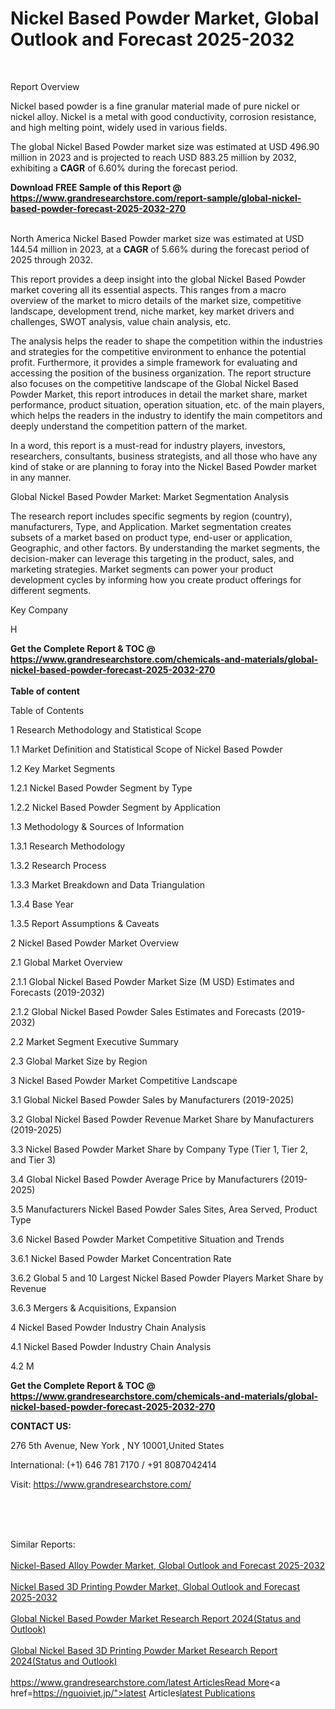 <h1>Nickel Based Powder Market, Global Outlook and Forecast 2025-2032</h1><br/><p>Report Overview</p><p>Nickel based powder is a fine granular material made of pure nickel or nickel alloy. Nickel is a metal with good conductivity, corrosion resistance, and high melting point, widely used in various fields.</p><p>The global Nickel Based Powder market size was estimated at USD 496.90 million in 2023 and is projected to reach USD 883.25 million by 2032, exhibiting a <strong>CAGR</strong> of 6.60% during the forecast period.</p><div><b>Download FREE Sample of this Report @ <a href="https://www.grandresearchstore.com/report-sample/global-nickel-based-powder-forecast-2025-2032-270">https://www.grandresearchstore.com/report-sample/global-nickel-based-powder-forecast-2025-2032-270</a></b></div><br><p>North America Nickel Based Powder market size was estimated at USD 144.54 million in 2023, at a <strong>CAGR</strong> of 5.66% during the forecast period of 2025 through 2032.</p><p>This report provides a deep insight into the global Nickel Based Powder market covering all its essential aspects. This ranges from a macro overview of the market to micro details of the market size, competitive landscape, development trend, niche market, key market drivers and challenges, SWOT analysis, value chain analysis, etc.</p><p>The analysis helps the reader to shape the competition within the industries and strategies for the competitive environment to enhance the potential profit. Furthermore, it provides a simple framework for evaluating and accessing the position of the business organization. The report structure also focuses on the competitive landscape of the Global Nickel Based Powder Market, this report introduces in detail the market share, market performance, product situation, operation situation, etc. of the main players, which helps the readers in the industry to identify the main competitors and deeply understand the competition pattern of the market.</p><p>In a word, this report is a must-read for industry players, investors, researchers, consultants, business strategists, and all those who have any kind of stake or are planning to foray into the Nickel Based Powder market in any manner.</p><p>Global Nickel Based Powder Market: Market Segmentation Analysis</p><p>The research report includes specific segments by region (country), manufacturers, Type, and Application. Market segmentation creates subsets of a market based on product type, end-user or application, Geographic, and other factors. By understanding the market segments, the decision-maker can leverage this targeting in the product, sales, and marketing strategies. Market segments can power your product development cycles by informing how you create product offerings for different segments.</p><p>Key Company</p><p>H</p><div><b>Get the Complete Report & TOC @ <a href="https://www.grandresearchstore.com/chemicals-and-materials/global-nickel-based-powder-forecast-2025-2032-270">https://www.grandresearchstore.com/chemicals-and-materials/global-nickel-based-powder-forecast-2025-2032-270</a></b></div><br><b>Table of content</b><p>Table of Contents<br />
 
 1 Research Methodology and Statistical Scope<br />
 
 1.1 Market Definition and Statistical Scope of Nickel Based Powder<br />
 
 1.2 Key Market Segments<br />
 
 1.2.1 Nickel Based Powder Segment by Type<br />
 
 1.2.2 Nickel Based Powder Segment by Application<br />
 
 1.3 Methodology & Sources of Information<br />
 
 1.3.1 Research Methodology<br />
 
 1.3.2 Research Process<br />
 
 1.3.3 Market Breakdown and Data Triangulation<br />
 
 1.3.4 Base Year<br />
 
 1.3.5 Report Assumptions & Caveats<br />
 
 2 Nickel Based Powder Market Overview<br />
 
 2.1 Global Market Overview<br />
 
 2.1.1 Global Nickel Based Powder Market Size (M USD) Estimates and Forecasts (2019-2032)<br />
 
 2.1.2 Global Nickel Based Powder Sales Estimates and Forecasts (2019-2032)<br />
 
 2.2 Market Segment Executive Summary<br />
 
 2.3 Global Market Size by Region<br />
 
 3 Nickel Based Powder Market Competitive Landscape<br />
 
 3.1 Global Nickel Based Powder Sales by Manufacturers (2019-2025)<br />
 
 3.2 Global Nickel Based Powder Revenue Market Share by Manufacturers (2019-2025)<br />
 
 3.3 Nickel Based Powder Market Share by Company Type (Tier 1, Tier 2, and Tier 3)<br />
 
 3.4 Global Nickel Based Powder Average Price by Manufacturers (2019-2025)<br />
 
 3.5 Manufacturers Nickel Based Powder Sales Sites, Area Served, Product Type<br />
 
 3.6 Nickel Based Powder Market Competitive Situation and Trends<br />
 
 3.6.1 Nickel Based Powder Market Concentration Rate<br />
 
 3.6.2 Global 5 and 10 Largest Nickel Based Powder Players Market Share by Revenue<br />
 
 3.6.3 Mergers & Acquisitions, Expansion<br />
 
 4 Nickel Based Powder Industry Chain Analysis<br />
 
 4.1 Nickel Based Powder Industry Chain Analysis<br />
 
 4.2 M<br><div><b>Get the Complete Report & TOC @ <a href="https://www.grandresearchstore.com/chemicals-and-materials/global-nickel-based-powder-forecast-2025-2032-270">https://www.grandresearchstore.com/chemicals-and-materials/global-nickel-based-powder-forecast-2025-2032-270</a></b></div></p>
 
 <b>CONTACT US:</b><br>
 
 276 5th Avenue, New York , NY 10001,United States<br>
 
 International: (+1) 646 781 7170 / +91 8087042414<br>
 
 Visit: <a href="https://www.grandresearchstore.com/">https://www.grandresearchstore.com/</a>
 
 <br>
 
 <br><br>Similar Reports: <br><br><a href="https://www.grandresearchstore.com/chemicals-and-materials/global-nickelbased-alloy-powder-forecast-2025-2032-113">Nickel-Based Alloy Powder Market, Global Outlook and Forecast 2025-2032</a><br><br><a href="https://www.grandresearchstore.com/chemicals-and-materials/global-nickel-based-d-printing-powder-forecast-2025-2032-852">Nickel Based 3D Printing Powder Market, Global Outlook and Forecast 2025-2032</a><br><br><a href="https://www.grandresearchstore.com/chemicals-and-materials/global-nickel-based-powder-2024-191">Global Nickel Based Powder Market Research Report 2024(Status and Outlook)</a><br><br><a href="https://www.grandresearchstore.com/chemicals-and-materials/global-nickel-based-d-printing-powder-2024-760">Global Nickel Based 3D Printing Powder Market Research Report 2024(Status and Outlook)</a><br><br><a href="https://gyeongbokgung.com">https://www.grandresearchstore.com/</a><a href="https://hallyeomaritime.com">latest Articles</a><a href="https://jingwansa.com">Read More</a><a href=https://nguoiviet.jp/">latest Articles</a><a href="https://www.intelmarketresearch.com/">latest Publications</a>